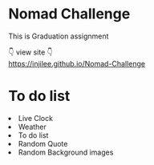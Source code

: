 # Nomad Challenge
 This is Graduation assignment <br/>
 
👇 view site 👇 <br/>
https://injilee.github.io/Nomad-Challenge

# To do list
<li>Live Clock</li>
<li>Weather</li>
<li>To do list</li>
<li>Random Quote</li>
<li>Random Background images</li>
